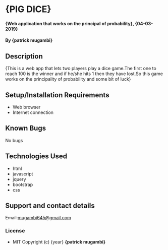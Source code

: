 # {PIG DICE}
#### {Web application that works on the principal of probability}, {04-03-2019}
#### By **{patrick mugambi}**
## Description
{This is a web app that lets two players play a dice game.The first one to reach 100 is the winner and if he/she hits 1 then they have lost.So this game works on the principality of probability and some bit of luck}
## Setup/Installation Requirements
* Web browser
* Internet connection

## Known Bugs
No bugs
## Technologies Used
* html
* javascript
* jquery
* bootstrap
* css

## Support and contact details
Email:mugambi645@gmail.com
### License
* MIT Copyright (c) {year} **{patrick mugambi}**

